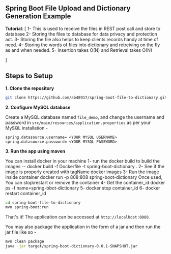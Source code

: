 ## Spring Boot File Upload and Dictionary Generation Example

**Tutorial**: [
1- This is used to receive the files in REST post call and store to database
2- Storing the files to database for data privacy and protection act.
3- Storing the file also helps to keep clients records handy at time of need.
4- Storing the words of files into dictionary and retreiving on the fly as and when needed.
5- Insertion takes O(N) and Retrieval takes O(N) 
   
]


## Steps to Setup

**1. Clone the repository** 

```bash
git clone https://github.com/ab48917/spring-boot-file-to-dictionary.git
```

**2. Configure MySQL database**

Create a MySQL database named `file_demo`, and change the username and password in `src/main/resources/application.properties` as per your MySQL
installation -

```properties
spring.datasource.username= <YOUR MYSQL USERNAME>
spring.datasource.password= <YOUR MYSQL PASSWORD>
```

**3. Run the app using maven**

You can install docker in your machine
1- run the docker build to build the images --
docker build -f Dockerfile -t spring-boot-dictionary .
2- See if the image is properly created with tagName
docker images
3- Run the image inside container
docker run -p 808:808 spring-boot-dictionary
Once used, You can stop\restart or remove the container
4- Get the container_id
docker ps -f name=spring-bbot-dictionary
5- docker stop container_id
6- docker restart container_id

```bash
cd spring-boot-file-to-dictionary
mvn spring-boot:run
```

That's it! The application can be accessed at `http://localhost:8080`.

You may also package the application in the form of a jar and then run the jar file like so -

```bash
mvn clean package
java -jar target/spring-boot-dictionary-0.0.1-SNAPSHOT.jar
```
